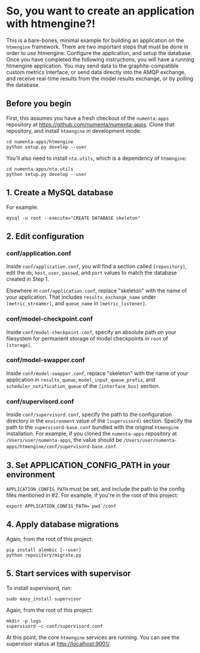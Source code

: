 So, you want to create an application with htmengine?!
======================================================

This is a bare-bones, minimal example for building an application on the
`htmengine` framework.  There are two important steps that must be done
in order to _use_ htmengine: Configure the application, and setup the
database.  Once you have completed the following instructions, you will have
a running htmengine application.  You may send data to the graphite-compatible
custom metrics interface, or send data directly into the AMQP exchange, and
receive real-time results from the model results exchange, or by polling the
database.

## Before you begin

First, this assumes you have a fresh checkout of the `numenta-apps` repository
at https://github.com/numenta/numenta-apps.  Clone that repository, and install
`htmengine` in development mode:

```
cd numenta-apps/htmengine
python setup.py develop --user
```

You'll also need to install `nta.utils`, which is a dependency of `htmengine`:

```
cd numenta-apps/nta.utils
python setup.py develop --user
```

## 1. Create a MySQL database

For example:

```
mysql -u root --execute="CREATE DATABASE skeleton"
```

## 2. Edit configuration

### conf/application.conf

Inside `conf/application.conf`, you will find a section called `[repository]`,
edit the `db`, `host`, `user`, `passwd`, and `port` values to match the
database created in Step 1.

Elsewhere in `conf/application.conf`, replace "skeleton" with the name of your
application.  That includes `results_exchange_name` under `[metric_streamer]`,
and `queue_name` in `[metric_listener]`.

### conf/model-checkpoint.conf

Inside `conf/model-checkpoint.conf`, specify an absolute path on your
filesystem for permanent storage of model checkpoints in `root` of `[storage]`.

### conf/model-swapper.conf

Inside `conf/model-swapper.conf`, replace "skeleton" with the name of your
application in `results_queue`, `model_input_queue_prefix`, and
`scheduler_notification_queue` of the `[interface_bus]` section.

### conf/supervisord.conf

Inside `conf/supervisord.conf`, specify the path to the configuration directory
in the `environment` value of the `[supervisord]` section.  Specify the path to
the `supervisord-base.conf` bundled with the original `htmengine` installation.
For example, if you cloned the `numenta-apps` repository at
`/Users/user/numenta-apps`, the value should be
`/Users/user/numenta-apps/htmengine/conf/supervisord-base.conf`.

## 3. Set APPLICATION_CONFIG_PATH in your environment

`APPLICATION_CONFIG_PATH` must be set, and include the path to the config files
mentioned in #2.  For example, if you're in the root of this project:

```
export APPLICATION_CONFIG_PATH=`pwd`/conf
```

## 4. Apply database migrations

Again, from the root of this project:

```
pip install alembic [--user]
python repository/migrate.py
```

## 5. Start services with supervisor

To install supervisord, run:

    sudo easy_install supervisor

Again, from the root of this project:

```
mkdir -p logs
supervisord -c conf/supervisord.conf
```

At this point, the core `htmengine` services are running. You can see the supervisor status at <http://localhost:9001/>.
